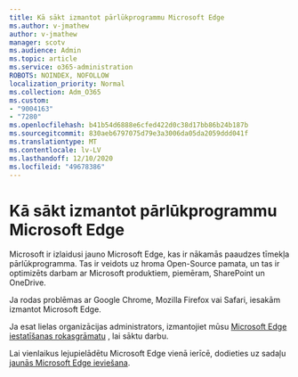 ```yaml
---
title: Kā sākt izmantot pārlūkprogrammu Microsoft Edge
ms.author: v-jmathew
author: v-jmathew
manager: scotv
ms.audience: Admin
ms.topic: article
ms.service: o365-administration
ROBOTS: NOINDEX, NOFOLLOW
localization_priority: Normal
ms.collection: Adm_O365
ms.custom:
- "9004163"
- "7280"
ms.openlocfilehash: b41b54d6888e6cfed422d0c38d17bb86b24b187b
ms.sourcegitcommit: 830aeb6797075d79e3a3006da05da2059ddd041f
ms.translationtype: MT
ms.contentlocale: lv-LV
ms.lasthandoff: 12/10/2020
ms.locfileid: "49678386"
---
```

# <a name="start-using-microsoft-edge"></a>Kā sākt izmantot pārlūkprogrammu Microsoft Edge

Microsoft ir izlaidusi jauno Microsoft Edge, kas ir nākamās paaudzes tīmekļa pārlūkprogramma. Tas ir veidots uz hroma Open-Source pamata, un tas ir optimizēts darbam ar Microsoft produktiem, piemēram, SharePoint un OneDrive.

Ja rodas problēmas ar Google Chrome, Mozilla Firefox vai Safari, iesakām izmantot Microsoft Edge.

Ja esat lielas organizācijas administrators, izmantojiet mūsu [Microsoft Edge iestatīšanas rokasgrāmatu](https://go.microsoft.com/fwlink/?linkid=2142423) , lai sāktu darbu.

Lai vienlaikus lejupielādētu Microsoft Edge vienā ierīcē, dodieties uz sadaļu [jaunās Microsoft Edge ieviešana](https://go.microsoft.com/fwlink/?linkid=2141049).
